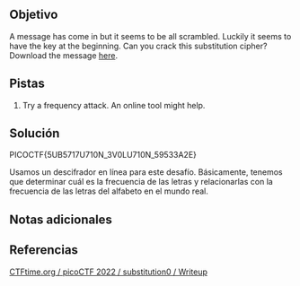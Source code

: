 ## Objetivo
A message has come in but it seems to be all scrambled. Luckily it seems to have the key at the beginning. Can you crack this substitution cipher?Download the message [here](https://artifacts.picoctf.net/c/152/message.txt).

## Pistas
1. Try a frequency attack. An online tool might help.

## Solución
PICOCTF{5UB5717U710N_3V0LU710N_59533A2E}

Usamos un descifrador en línea para este desafío. Básicamente, tenemos que determinar cuál es la frecuencia de las letras y relacionarlas con la frecuencia de las letras del alfabeto en el mundo real.

## Notas adicionales

## Referencias
[CTFtime.org / picoCTF 2022 / substitution0 / Writeup](https://ctftime.org/writeup/32846)



